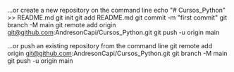 …or create a new repository on the command line
echo "# Cursos_Python" >> README.md
git init
git add README.md
git commit -m "first commit"
git branch -M main
git remote add origin git@github.com:AndresonCapi/Cursos_Python.git
git push -u origin main

…or push an existing repository from the command line
git remote add origin git@github.com:AndresonCapi/Cursos_Python.git
git branch -M main
git push -u origin main